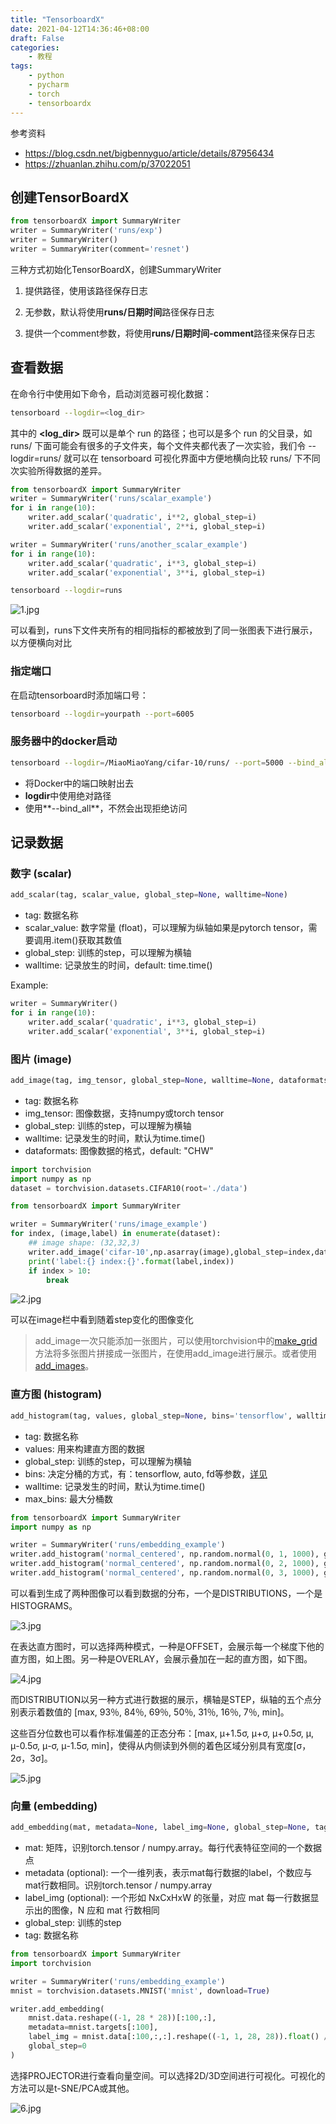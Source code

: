 ```yaml
---
title: "TensorboardX"
date: 2021-04-12T14:36:46+08:00
draft: False
categories:
    - 教程
tags:
    - python
    - pycharm
    - torch
    - tensorboardx
---
```


参考资料
- https://blog.csdn.net/bigbennyguo/article/details/87956434
- https://zhuanlan.zhihu.com/p/37022051

## 创建TensorBoardX

```python
from tensorboardX import SummaryWriter
writer = SummaryWriter('runs/exp')
writer = SummaryWriter()
writer = SummaryWriter(comment='resnet')
```

三种方式初始化TensorBoardX，创建SummaryWriter


1. 提供路径，使用该路径保存日志

2. 无参数，默认将使用**runs/日期时间**路径保存日志

3. 提供一个comment参数，将使用**runs/日期时间-comment**路径来保存日志

## 查看数据

在命令行中使用如下命令，启动浏览器可视化数据：
```bash
tensorboard --logdir=<log_dir>
```

其中的 **<log_dir>** 既可以是单个 run 的路径；也可以是多个 run 的父目录，如 runs/ 下面可能会有很多的子文件夹，每个文件夹都代表了一次实验，我们令 --logdir=runs/ 就可以在 tensorboard 可视化界面中方便地横向比较 runs/ 下不同次实验所得数据的差异。

```python
from tensorboardX import SummaryWriter
writer = SummaryWriter('runs/scalar_example')
for i in range(10):
    writer.add_scalar('quadratic', i**2, global_step=i)
    writer.add_scalar('exponential', 2**i, global_step=i)

writer = SummaryWriter('runs/another_scalar_example')
for i in range(10):
    writer.add_scalar('quadratic', i**3, global_step=i)
    writer.add_scalar('exponential', 3**i, global_step=i)
```

```bash
tensorboard --logdir=runs
```

![1.jpg](https://i.loli.net/2021/07/24/QMhuoptJZjkTLRF.jpg)

可以看到，runs下文件夹所有的相同指标的都被放到了同一张图表下进行展示，以方便横向对比

### 指定端口

在启动tensorboard时添加端口号：

```bash
tensorboard --logdir=yourpath --port=6005
```

### 服务器中的docker启动

```bash
tensorboard --logdir=/MiaoMiaoYang/cifar-10/runs/ --port=5000 --bind_all
```

- 将Docker中的端口映射出去
- **logdir**中使用绝对路径
- 使用**--bind_all**，不然会出现拒绝访问

## 记录数据

### 数字 (scalar)

```python
add_scalar(tag, scalar_value, global_step=None, walltime=None)
```

- tag: 数据名称
- scalar_value: 数字常量 (float)，可以理解为纵轴如果是pytorch tensor，需要调用.item()获取其数值
- global_step:  训练的step，可以理解为横轴
- walltime:     记录放生的时间，default: time.time()

Example:
```python
writer = SummaryWriter()
for i in range(10):
    writer.add_scalar('quadratic', i**3, global_step=i)
    writer.add_scalar('exponential', 3**i, global_step=i)
```

### 图片 (image)

```python
add_image(tag, img_tensor, global_step=None, walltime=None, dataformats='CHW')
```

- tag: 数据名称
- img_tensor: 图像数据，支持numpy或torch tensor
- global_step: 训练的step，可以理解为横轴
- walltime: 记录发生的时间，默认为time.time()
- dataformats: 图像数据的格式，default: "CHW"

```python
import torchvision
import numpy as np
dataset = torchvision.datasets.CIFAR10(root='./data')

from tensorboardX import SummaryWriter

writer = SummaryWriter('runs/image_example')
for index, (image,label) in enumerate(dataset):
    ## image shape: (32,32,3)
    writer.add_image('cifar-10',np.asarray(image),global_step=index,dataformats='HWC')
    print('label:{} index:{}'.format(label,index))
    if index > 10:
        break

```

![2.jpg](https://i.loli.net/2021/07/24/evIjZix1YQMObUu.jpg)


可以在image栏中看到随着step变化的图像变化

> add_image一次只能添加一张图片，可以使用torchvision中的[make_grid](https://pytorch.org/docs/stable/torchvision/utils.html)方法将多张图片拼接成一张图片，在使用add_image进行展示。或者使用[add_images](https://tensorboardx.readthedocs.io/en/latest/tensorboard.html#tensorboardX.SummaryWriter.add_images)。

### 直方图 (histogram)

```python
add_histogram(tag, values, global_step=None, bins='tensorflow', walltime=None, max_bins=None)
```

- tag: 数据名称
- values: 用来构建直方图的数据
- global_step: 训练的step，可以理解为横轴
- bins: 决定分桶的方式，有：tensorflow, auto, fd等参数，[详见](https://numpy.org/doc/stable/reference/generated/numpy.histogram.html)
- walltime: 记录发生的时间，默认为time.time()
- max_bins: 最大分桶数

```python
from tensorboardX import SummaryWriter
import numpy as np

writer = SummaryWriter('runs/embedding_example')
writer.add_histogram('normal_centered', np.random.normal(0, 1, 1000), global_step=1)
writer.add_histogram('normal_centered', np.random.normal(0, 2, 1000), global_step=50)
writer.add_histogram('normal_centered', np.random.normal(0, 3, 1000), global_step=100)
```

可以看到生成了两种图像可以看到数据的分布，一个是DISTRIBUTIONS，一个是HISTOGRAMS。

![3.jpg](https://i.loli.net/2021/07/24/VcoZn59uWdaKJ6q.jpg)

在表达直方图时，可以选择两种模式，一种是OFFSET，会展示每一个梯度下他的直方图，如上图。另一种是OVERLAY，会展示叠加在一起的直方图，如下图。

![4.jpg](https://i.loli.net/2021/07/24/x9ygB7P1sbwUEYm.jpg)

而DISTRIBUTION以另一种方式进行数据的展示，横轴是STEP，纵轴的五个点分别表示着数值的 [max, 93％, 84％, 69％, 50％, 31％, 16％, 7％, min]。

这些百分位数也可以看作标准偏差的正态分布：[max, μ+1.5σ, μ+σ, μ+0.5σ, μ, μ-0.5σ, μ-σ, μ-1.5σ, min]，使得从内侧读到外侧的着色区域分别具有宽度[σ，2σ，3σ]。

![5.jpg](https://i.loli.net/2021/07/24/Ad3rZeGcis7jotH.jpg)

### 向量 (embedding)

```python
add_embedding(mat, metadata=None, label_img=None, global_step=None, tag='default', metadata_header=None)
```

- mat: 矩阵，识别torch.tensor / numpy.array。每行代表特征空间的一个数据点
- metadata (optional): 一个一维列表，表示mat每行数据的label，个数应与mat行数相同。识别torch.tensor / numpy.array
- label_img (optional): 一个形如 NxCxHxW 的张量，对应 mat 每一行数据显示出的图像，N 应和 mat 行数相同
- global_step: 训练的step
- tag: 数据名称


```python
from tensorboardX import SummaryWriter
import torchvision

writer = SummaryWriter('runs/embedding_example')
mnist = torchvision.datasets.MNIST('mnist', download=True)

writer.add_embedding(
    mnist.data.reshape((-1, 28 * 28))[:100,:],
    metadata=mnist.targets[:100],
    label_img = mnist.data[:100,:,:].reshape((-1, 1, 28, 28)).float() / 255,
    global_step=0
)
```

选择PROJECTOR进行查看向量空间。可以选择2D/3D空间进行可视化。可视化的方法可以是t-SNE/PCA或其他。

![6.jpg](https://i.loli.net/2021/07/24/52LWipUGbJoXHVR.jpg)


